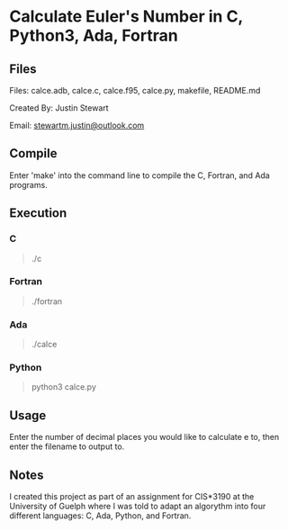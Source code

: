 # Calculate Euler's Number in C, Python3, Ada, Fortran

## Files

Files: calce.adb, calce.c, calce.f95, calce.py, makefile, README.md

Created By: Justin Stewart

Email: stewartm.justin@outlook.com

## Compile

Enter 'make' into the command line to compile the C, Fortran, and Ada programs.

## Execution

### C

> ./c

### Fortran

> ./fortran

### Ada

> ./calce

### Python

> python3 calce.py

## Usage

Enter the number of decimal places you would like to calculate e to, then enter the filename to output to.

## Notes

I created this project as part of an assignment for CIS\*3190 at the University of Guelph where I was told to adapt an algorythm into four different languages: C, Ada, Python, and Fortran.
